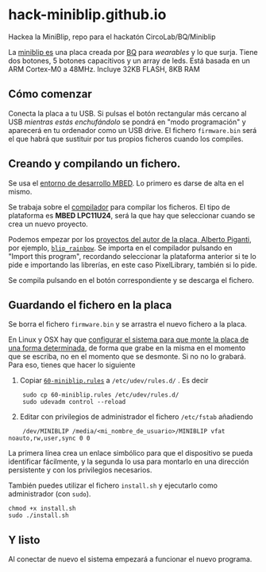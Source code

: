 # hack-miniblip.github.io

Hackea la MiniBlip, repo para el hackatón CircoLab/BQ/Miniblip

La [miniblip es](https://github.com/bqlabs/miniBLIP) una placa creada
por [BQ](http://github.com/bqlabs) para *wearables* y lo que
surja. Tiene dos botones, 5 botones capacitivos y un array de
leds. Está basada en un ARM Cortex-M0 a 48MHz. Incluye 32KB FLASH, 8KB RAM

## Cómo comenzar

Conecta la placa a tu USB. Si pulsas el botón rectangular más cercano al
USB *mientras estás enchufándolo* se pondrá en "modo programación" y aparecerá en tu ordenador como
un USB drive. El fichero ``firmware.bin`` será el que habrá que sustituir
por tus propios ficheros cuando los compiles.

## Creando y compilando un fichero.

Se usa el [entorno de desarrollo MBED](http://developer.mbed.org). Lo
primero es darse de alta en el mismo.

Se trabaja sobre el [compilador](https://developer.mbed.org/compiler/)
para compilar los ficheros. El tipo de plataforma es **MBED LPC11U24**,
será la que hay que seleccionar cuando se crea un nuevo proyecto.

Podemos empezar por los
[proyectos del autor de la placa, Alberto Piganti](https://developer.mbed.org/users/pighixxx/),
por ejemplo,
[`blip_rainbow`](https://developer.mbed.org/users/pighixxx/code/blip_rainbow/). Se
importa en el compilador pulsando en "Import this program", recordando
seleccionar la plataforma anterior si te lo pide e importando las
librerías, en este caso PixelLibrary, también si lo pide.

Se compila pulsando en el botón correspondiente y se descarga el
fichero.

## Guardando el fichero en la placa

Se borra el fichero ``firmware.bin`` y se arrastra el nuevo fichero a la
placa.

En Linux y OSX hay que
[configurar el sistema para que monte la placa de una forma determinada](https://developer.mbed.org/handbook/Mounting-with-sync),
de forma que grabe en la misma en el momento que se escriba, no en el
momento que se desmonte. Si no no lo grabará. Para eso, tienes que hacer lo siguiente

1. Copiar [`60-miniblip.rules`](60-miniblip.rules) a `/etc/udev/rules.d/` . Es decir
```shell
	sudo cp 60-miniblip.rules /etc/udev/rules.d/
	sudo udevadm control --reload
```
2. Editar con privilegios de administrador el fichero `/etc/fstab` añadiendo
```shell
	/dev/MINIBLIP /media/<mi_nombre_de_usuario>/MINIBLIP vfat noauto,rw,user,sync 0 0
```

La primera línea crea un enlace simbólico para que el dispositivo se pueda identificar fácilmente, y la segunda lo usa para montarlo en una dirección persistente y con los privilegios necesarios.

También puedes utilizar el fichero ``install.sh`` y ejecutarlo como administrador (con ``sudo``).
```shell
chmod +x install.sh
sudo ./install.sh
```

## Y listo

Al conectar de nuevo el sistema empezará a funcionar el nuevo
programa.
